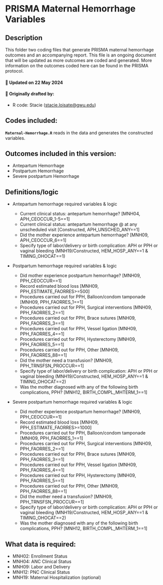 
# PRISMA Maternal Hemorrhage Variables

## Description

This folder two coding files that generate PRISMA maternal hemorrhage outcomes and an accompanying report. This file is an ongoing document that will be
updated as more outcomes are coded and generated. More information on
the outcomes coded here can be found in the PRISMA protocol.

#### :pushpin: Updated on 22 May 2024

#### :pushpin: Originally drafted by:

- R code: Stacie (<stacie.loisate@gwu.edu>)

## Codes included:

**`Maternal-Hemorrhage.R`** reads in the data and generates the
constructed variables.

## Outcomes included in this version:
- Antepartum Hemorrhage
- Postpartum Hemorrhage
- Severe postpartum Hemorrhage

## Definitions/logic
- Antepartum hemorrhage required variables & logic
  + Current clinical status: antepartum hemorrhage? [MNH04, APH_CEOCCUR_1-5==1]
  + Current clinical status: antepartum hemorrhage @ at any unscheduled visit [Constructed, APH_UNSCHED_ANY==1]
  + Did the mother experience antepartum hemorrhage? [MNH09, APH_CEOCCUR_6==1]
  + Specify type of labor/delivery or birth complication: APH or PPH or vaginal bleeding (MNH19/Constructed, HEM_HOSP_ANY==1 & TIMING_OHOCAT==1)

- Postpartum hemorrhage required variables & logic
  + Did mother experience postpartum hemorrhage? [MNH09, PPH_CEOCCUR==1]
  + Record estimated blood loss [MNH09, PPH_ESTIMATE_FAORRES>=500]
  + Procedures carried out for PPH, Balloon/condom tamponade [MNH09, PPH_FAORRES_1==1]
  + Procedures carried out for PPH, Surgical interventions [MNH09, PPH_FAORRES_2==1]
  + Procedures carried out for PPH, Brace sutures [MNH09, PPH_FAORRES_3==1]
  + Procedures carried out for PPH, Vessel ligation [MNH09, PPH_FAORRES_4==1]
  + Procedures carried out for PPH, Hysterectomy [MNH09, PPH_FAORRES_5==1]
  + Procedures carried out for PPH, Other [MNH09, PPH_FAORRES_88==1]
  + Did the mother need a transfusion? [MNH09, PPH_TRNSFSN_PROCCUR==1]
  + Specify type of labor/delivery or birth complication: APH or PPH or vaginal bleeding (MNH19/Constructed, HEM_HOSP_ANY==1 & TIMING_OHOCAT==2)
  + Was the mother diagnosed with any of the following birth complications, PPH? [MNH12, BIRTH_COMPL_MHTERM_1==1]

- Severe postpartum hemorrhage required variables & logic
  + Did mother experience postpartum hemorrhage? [MNH09, PPH_CEOCCUR==1]
  + Record estimated blood loss [MNH09, PPH_ESTIMATE_FAORRES>=1000]
  + Procedures carried out for PPH, Balloon/condom tamponade [MNH09, PPH_FAORRES_1==1]
  + Procedures carried out for PPH, Surgical interventions [MNH09, PPH_FAORRES_2==1]
  + Procedures carried out for PPH, Brace sutures [MNH09, PPH_FAORRES_3==1]
  + Procedures carried out for PPH, Vessel ligation [MNH09, PPH_FAORRES_4==1]
  + Procedures carried out for PPH, Hysterectomy [MNH09, PPH_FAORRES_5==1]
  + Procedures carried out for PPH, Other [MNH09, PPH_FAORRES_88==1]
  + Did the mother need a transfusion? [MNH09, PPH_TRNSFSN_PROCCUR==1]
  + Specify type of labor/delivery or birth complication: APH or PPH or vaginal bleeding (MNH19/Constructed, HEM_HOSP_ANY==1 & TIMING_OHOCAT==2)
  + Was the mother diagnosed with any of the following birth complications, PPH? [MNH12, BIRTH_COMPL_MHTERM_1==1]

## What data is required:

- MNH02: Enrollment Status
- MNH04: ANC Clinical Status
- MNH09: Labor and Delivery
- MNH12: PNC Clinical Status
- MNH19: Maternal Hospitalization (optional) 

